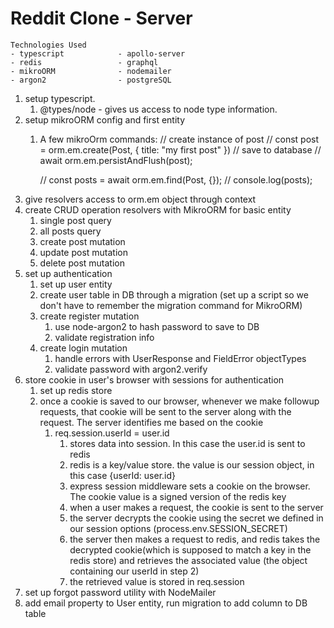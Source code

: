 # Reddit Clone - Server

```
Technologies Used
- typescript            - apollo-server
- redis                 - graphql
- mikroORM              - nodemailer
- argon2                - postgreSQL
```  
   
1. setup typescript. 
   1. @types/node - gives us access to node type information. 
2. setup mikroORM config and first entity
   1. A few mikroOrm commands:
      // create instance of post
      // const post = orm.em.create(Post, { title: "my first post" })
      // save to database
      // await orm.em.persistAndFlush(post);

      // const posts = await orm.em.find(Post, {});
      // console.log(posts);
3. give resolvers access to orm.em object through context
4. create CRUD operation resolvers with MikroORM for basic entity
   1. single post query
   2. all posts query
   3. create post mutation
   4. update post mutation
   5. delete post mutation
5. set up authentication
   1. set up user entity
   2. create user table in DB through a migration (set up a script so we don't have to remember the migration command for MikroORM)
   3. create register mutation
      1. use node-argon2 to hash password to save to DB
      2. validate registration info
   4. create login mutation
      1. handle errors with UserResponse and FieldError objectTypes
      2. validate password with argon2.verify
6. store cookie in user's browser with sessions for authentication
   1. set up redis store
   2. once a cookie is saved to our browser, whenever we make followup requests, that cookie will be sent to the server along with the request. The server identifies me based on the cookie
      1. req.session.userId = user.id 
         1. stores data into session. In this case the user.id is sent to redis
         2. redis is a key/value store. the value is our session object, in this case {userId: user.id}
         3. express session middleware sets a cookie on the browser. The cookie value is a signed version of the redis key
         4. when a user makes a request, the cookie is sent to the server
         5. the server decrypts the cookie using the secret we defined in our session options (process.env.SESSION_SECRET)
         6. the server then makes a request to redis, and redis takes the decrypted cookie(which is supposed to match a key in the redis store) and retrieves the associated value (the object containing our userId in step 2)
         7. the retrieved value is stored in req.session
7.  set up forgot password utility with NodeMailer
8.  add email property to User entity, run migration to add column to DB table